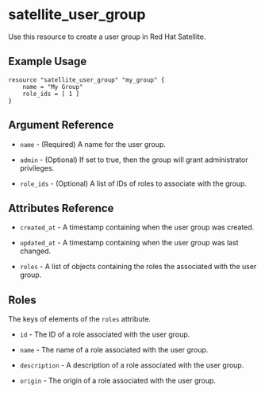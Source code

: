 # satellite\_user\_group

Use this resource to create a user group in Red Hat Satellite.

## Example Usage

```hcl
resource "satellite_user_group" "my_group" {
    name = "My Group"
    role_ids = [ 1 ]
}
```

## Argument Reference

* `name` - (Required) A name for the user group.

* `admin` - (Optional) If set to true, then the group will grant administrator privileges.

* `role_ids` - (Optional) A list of IDs of roles to associate with the group.

## Attributes Reference

* `created_at` - A timestamp containing when the user group was created.

* `updated_at` - A timestamp containing when the user group was last changed.

* `roles` - A list of objects containing the roles the associated with the user group.

## Roles

The keys of elements of the `roles` attribute.

* `id` - The ID of a role associated with the user group.

* `name` - The name of a role associated with the user group.

* `description` - A description of a role associated with the user group.

* `origin` - The origin of a role associated with the user group.
